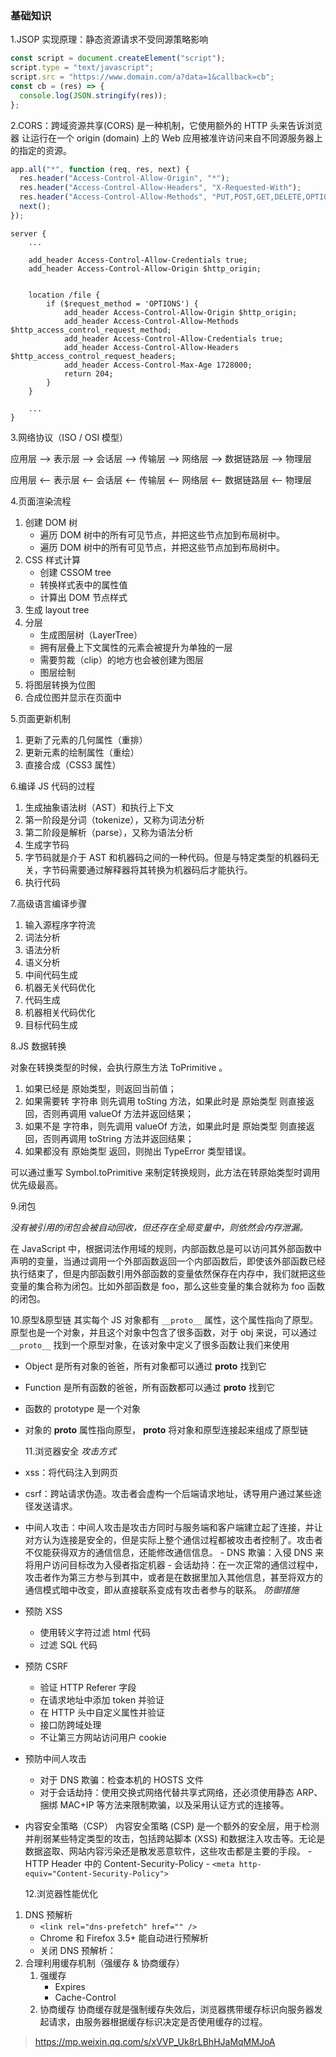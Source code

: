### 基础知识

1.JSOP 实现原理：静态资源请求不受同源策略影响

```javascript
const script = document.createElement("script");
script.type = "text/javascript";
script.src = "https://www.domain.com/a?data=1&callback=cb";
const cb = (res) => {
  console.log(JSON.stringify(res));
};
```

2.CORS：跨域资源共享(CORS) 是一种机制，它使用额外的 HTTP 头来告诉浏览器 让运行在一个 origin (domain) 上的 Web 应用被准许访问来自不同源服务器上的指定的资源。

```javascript
app.all("*", function (req, res, next) {
  res.header("Access-Control-Allow-Origin", "*");
  res.header("Access-Control-Allow-Headers", "X-Requested-With");
  res.header("Access-Control-Allow-Methods", "PUT,POST,GET,DELETE,OPTIONS");
  next();
});
```

```
server {
    ...

    add_header Access-Control-Allow-Credentials true;
    add_header Access-Control-Allow-Origin $http_origin;


    location /file {
        if ($request_method = 'OPTIONS') {
            add_header Access-Control-Allow-Origin $http_origin;
            add_header Access-Control-Allow-Methods $http_access_control_request_method;
            add_header Access-Control-Allow-Credentials true;
            add_header Access-Control-Allow-Headers $http_access_control_request_headers;
            add_header Access-Control-Max-Age 1728000;
            return 204;
        }
    }

    ...
}
```

3.网络协议（ISO / OSI 模型）

应用层 --> 表示层 --> 会话层 --> 传输层 --> 网络层 --> 数据链路层 --> 物理层

应用层 <-- 表示层 <-- 会话层 <-- 传输层 <-- 网络层 <-- 数据链路层 <-- 物理层

4.页面渲染流程

1.  创建 DOM 树
    - 遍历 DOM 树中的所有可见节点，并把这些节点加到布局树中。
    - 遍历 DOM 树中的所有可见节点，并把这些节点加到布局树中。
2.  CSS 样式计算
    - 创建 CSSOM tree
    - 转换样式表中的属性值
    - 计算出 DOM 节点样式
3.  生成 layout tree
4.  分层
    - 生成图层树（LayerTree）
    - 拥有层叠上下文属性的元素会被提升为单独的一层
    - 需要剪裁（clip）的地方也会被创建为图层
    - 图层绘制
5.  将图层转换为位图
6.  合成位图并显示在页面中

5.页面更新机制

1.  更新了元素的几何属性（重排）
2.  更新元素的绘制属性（重绘）
3.  直接合成（CSS3 属性）

6.编译 JS 代码的过程

1.  生成抽象语法树（AST）和执行上下文
2.  第一阶段是分词（tokenize），又称为词法分析
3.  第二阶段是解析（parse），又称为语法分析
4.  生成字节码
5.  字节码就是介于 AST 和机器码之间的一种代码。但是与特定类型的机器码无关，字节码需要通过解释器将其转换为机器码后才能执行。
6.  执行代码

7.高级语言编译步骤

1.  输入源程序字符流
2.  词法分析
3.  语法分析
4.  语义分析
5.  中间代码生成
6.  机器无关代码优化
7.  代码生成
8.  机器相关代码优化
9.  目标代码生成

8.JS 数据转换

对象在转换类型的时候，会执行原生方法 ToPrimitive 。

1.  如果已经是 原始类型，则返回当前值；
2.  如果需要转 字符串 则先调用 toSting 方法，如果此时是 原始类型 则直接返回，否则再调用 valueOf 方法并返回结果；
3.  如果不是 字符串，则先调用 valueOf 方法，如果此时是 原始类型 则直接返回，否则再调用 toString 方法并返回结果；
4.  如果都没有 原始类型 返回，则抛出 TypeError 类型错误。

可以通过重写 Symbol.toPrimitive 来制定转换规则，此方法在转原始类型时调用优先级最高。

9.闭包

_没有被引用的闭包会被自动回收，但还存在全局变量中，则依然会内存泄漏。_

在 JavaScript 中，根据词法作用域的规则，内部函数总是可以访问其外部函数中声明的变量，当通过调用一个外部函数返回一个内部函数后，即使该外部函数已经执行结束了，但是内部函数引用外部函数的变量依然保存在内存中，我们就把这些变量的集合称为闭包。比如外部函数是 foo，那么这些变量的集合就称为 foo 函数的闭包。

10.原型&原型链
其实每个 JS 对象都有 `__proto__` 属性，这个属性指向了原型。
原型也是一个对象，并且这个对象中包含了很多函数，对于 obj 来说，可以通过 `__proto__` 找到一个原型对象，在该对象中定义了很多函数让我们来使用

- Object 是所有对象的爸爸，所有对象都可以通过 **proto** 找到它
- Function 是所有函数的爸爸，所有函数都可以通过 **proto** 找到它
- 函数的 prototype 是一个对象
- 对象的 **proto** 属性指向原型， **proto** 将对象和原型连接起来组成了原型链

  11.浏览器安全
  _攻击方式_

- xss：将代码注入到网页
- csrf：跨站请求伪造。攻击者会虚构一个后端请求地址，诱导用户通过某些途径发送请求。
- 中间人攻击：中间人攻击是攻击方同时与服务端和客户端建立起了连接，并让对方认为连接是安全的，但是实际上整个通信过程都被攻击者控制了。攻击者不仅能获得双方的通信信息，还能修改通信信息。 - DNS 欺骗：入侵 DNS 来将用户访问目标改为入侵者指定机器 - 会话劫持：在一次正常的通信过程中，攻击者作为第三方参与到其中，或者是在数据里加入其他信息，甚至将双方的通信模式暗中改变，即从直接联系变成有攻击者参与的联系。
  _防御措施_
- 预防 XSS
  - 使用转义字符过滤 html 代码
  - 过滤 SQL 代码
- 预防 CSRF

  - 验证 HTTP Referer 字段
  - 在请求地址中添加 token 并验证
  - 在 HTTP 头中自定义属性并验证
  - 接口防跨域处理
  - 不让第三方网站访问用户 cookie

- 预防中间人攻击

  - 对于 DNS 欺骗：检查本机的 HOSTS 文件
  - 对于会话劫持：使用交换式网络代替共享式网络，还必须使用静态 ARP、捆绑 MAC+IP 等方法来限制欺骗，以及采用认证方式的连接等。

- 内容安全策略（CSP）
  内容安全策略 (CSP) 是一个额外的安全层，用于检测并削弱某些特定类型的攻击，包括跨站脚本 (XSS) 和数据注入攻击等。无论是数据盗取、网站内容污染还是散发恶意软件，这些攻击都是主要的手段。 - HTTP Header 中的 Content-Security-Policy - `<meta http-equiv="Content-Security-Policy">`

  12.浏览器性能优化

1.  DNS 预解析
    - `<link rel="dns-prefetch" href="" />`
    - Chrome 和 Firefox 3.5+ 能自动进行预解析
    - 关闭 DNS 预解析：<meta http-equiv="x-dns-prefetch-control" content="off|on">
2.  合理利用缓存机制（强缓存 & 协商缓存）
    1.  强缓存
        - Expires
        - Cache-Control
    2.  协商缓存
        协商缓存就是强制缓存失效后，浏览器携带缓存标识向服务器发起请求，由服务器根据缓存标识决定是否使用缓存的过程。

> https://mp.weixin.qq.com/s/xVVP_Uk8rLBhHJaMqMMJoA
